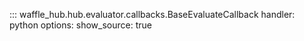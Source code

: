 ::: waffle_hub.hub.evaluator.callbacks.BaseEvaluateCallback
    handler: python
    options:
        show_source: true